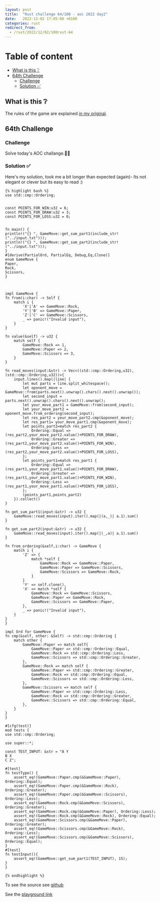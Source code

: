 ```yaml
---
layout: post
title:  "Rust challenge 64/100 - aoc 2022 day2"
date:   2022-12-02 17:05:00 +0100
categories: rust
redirect_from:
  - /rust/2022/12/02/100rust-64
---
```



#  Table of content
<!-- MarkdownTOC autolink="true" -->

- [What is this :grey_question:](#what-is-this-grey_question)
- [64th Challenge](#64th-challenge)
    - [Challenge](#challenge)
    - [Solution :white_check_mark:](#solution-white_check_mark)

<!-- /MarkdownTOC -->

## What is this :grey_question: 

The rules of the game are explained [in my original](https://maebli.github.io/rust/2021/10/18/100rust.html). 

## 64th Challenge
### Challenge

Solve today's AOC challange.🎅🦀

### Solution :white_check_mark:

Here's my solution, took me a bit longer than expected (again)- Its not elegant or clever but its easy to read :)

    {% highlight bash %}
    use std::cmp::Ordering;


    const POINTS_FOR_WIN:u32 = 6;
    const POINTS_FOR_DRAW:u32 = 3;
    const POINTS_FOR_LOSS:u32 = 0;


    fn main() {
    println!("{} ", GameMove::get_sum_part1(include_str!("../input.txt")));
    println!("{} ", GameMove::get_sum_part2(include_str!("../input.txt")));
    }
    #[derive(PartialOrd, PartialEq, Debug,Eq,Clone)]
    enum GameMove {
    Paper,
    Rock,
    Scissors,
    }



    impl GameMove {
    fn from(i:char) -> Self {
        match i {
            'X'|'A' => GameMove::Rock,
            'Y'|'B' => GameMove::Paper,
            'Z'|'C' => GameMove::Scissors,
            _ => panic!("Invalid input"),
        }
    }

    fn value(&self) -> u32 {
        match self {
            GameMove::Rock => 1,
            GameMove::Paper => 2,
            GameMove::Scissors => 3,
        }
    }

    fn read_moves(input:&str) -> Vec<((std::cmp::Ordering,u32),(std::cmp::Ordering,u32))>{
        input.lines().map(|line| {
            let mut parts = line.split_whitespace();
            let oponent_move = GameMove::from(parts.next().unwrap().chars().next().unwrap());
            let second_input = parts.next().unwrap().chars().next().unwrap();
            let your_move_part1 = GameMove::from(second_input);
            let your_move_part2 = oponent_move.from_ordering(second_input);
            let res_part2 = your_move_part2.cmp(&oponent_move);
            let res_part1= your_move_part1.cmp(&oponent_move);
            let points_part2=match res_part2 {
                Ordering::Equal => (res_part2,your_move_part2.value()+POINTS_FOR_DRAW),
                Ordering::Greater => (res_part2,your_move_part2.value()+POINTS_FOR_WIN),
                Ordering::Less => (res_part2,your_move_part2.value()+POINTS_FOR_LOSS),
            };
            let points_part1=match res_part1 {
                Ordering::Equal => (res_part1,your_move_part1.value()+POINTS_FOR_DRAW),
                Ordering::Greater => (res_part1,your_move_part1.value()+POINTS_FOR_WIN),
                Ordering::Less => (res_part1,your_move_part1.value()+POINTS_FOR_LOSS),
            };
            (points_part1,points_part2)
        }).collect()
    }

    fn get_sum_part1(input:&str) -> u32 {
        GameMove::read_moves(input).iter().map(|(a,_)| a.1).sum()
    }

    fn get_sum_part2(input:&str) -> u32 {
        GameMove::read_moves(input).iter().map(|(_,a)| a.1).sum()
    }

    fn from_ordering(&self,i:char) -> GameMove {
        match i {
            'Z' => {
                match *self {
                    GameMove::Rock => GameMove::Paper,
                    GameMove::Paper => GameMove::Scissors,
                    GameMove::Scissors => GameMove::Rock,
                }
            }
            'Y' => self.clone(),
            'X' => match *self {
                GameMove::Rock => GameMove::Scissors,
                GameMove::Paper => GameMove::Rock,
                GameMove::Scissors => GameMove::Paper,
            },
            _ => panic!("Invalid input"),
        }
    }
    }

    impl Ord for GameMove {
    fn cmp(&self, other: &Self) -> std::cmp::Ordering {
        match other {
            GameMove::Paper => match self{
                GameMove::Paper => std::cmp::Ordering::Equal,
                GameMove::Rock => std::cmp::Ordering::Less,
                GameMove::Scissors => std::cmp::Ordering::Greater,
            },
            GameMove::Rock => match self {
                GameMove::Paper => std::cmp::Ordering::Greater,
                GameMove::Rock => std::cmp::Ordering::Equal,
                GameMove::Scissors => std::cmp::Ordering::Less,
            },
            GameMove::Scissors => match self {
                GameMove::Paper => std::cmp::Ordering::Less,
                GameMove::Rock => std::cmp::Ordering::Greater,
                GameMove::Scissors => std::cmp::Ordering::Equal,
            },
        }
    }
    }

    #[cfg(test)]
    mod tests {
    use std::cmp::Ordering;

    use super::*;

    const TEST_INPUT: &str = "A Y
    B X
    C Z";

    #[test]
    fn testType() {
        assert_eq!(GameMove::Paper.cmp(&GameMove::Paper), Ordering::Equal);
        assert_eq!(GameMove::Paper.cmp(&GameMove::Rock), Ordering::Greater);
        assert_eq!(GameMove::Paper.cmp(&GameMove::Scissors), Ordering::Less);
        assert_eq!(GameMove::Rock.cmp(&GameMove::Scissors), Ordering::Greater);
        assert_eq!(GameMove::Rock.cmp(&GameMove::Paper), Ordering::Less);
        assert_eq!(GameMove::Rock.cmp(&GameMove::Rock), Ordering::Equal);
        assert_eq!(GameMove::Scissors.cmp(&GameMove::Paper), Ordering::Greater);
        assert_eq!(GameMove::Scissors.cmp(&GameMove::Rock), Ordering::Less);
        assert_eq!(GameMove::Scissors.cmp(&GameMove::Scissors), Ordering::Equal);
    }
    #[test]
    fn testInput(){
        assert_eq!(GameMove::get_sum_part1(TEST_INPUT), 15);
    }
    }

    {% endhighlight %}

To see the source see [github](https://github.com/maebli/100rustsnippets/tree/master/aoc-2022-day2) 

See the [playground link](https://play.rust-lang.org/?version=stable&mode=debug&edition=2021&gist=3f8cd81417f45dca7f890ac95ac8cd9b)
